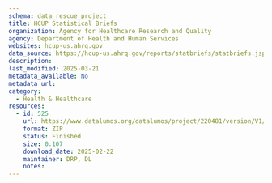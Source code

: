 ```yaml
---
schema: data_rescue_project 
title: HCUP Statistical Briefs
organization: Agency for Healthcare Research and Quality
agency: Department of Health and Human Services
websites: hcup-us.ahrq.gov
data_source: https://hcup-us.ahrq.gov/reports/statbriefs/statbriefs.jsp
description: 
last_modified: 2025-03-21
metadata_available: No
metadata_url: 
category:
  - Health & Healthcare 
resources:
  - id: 525
    url: https://www.datalumos.org/datalumos/project/220481/version/V1/view
    format: ZIP
    status: Finished
    size: 0.107
    download_date: 2025-02-22
    maintainer: DRP, DL
    notes: 
---
```

